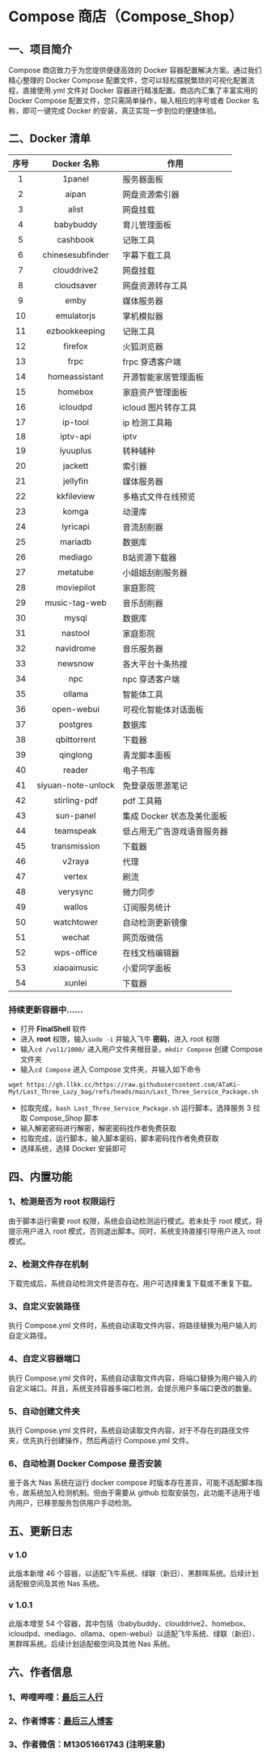 # Compose 商店（Compose_Shop）
## 一、项目简介
Compose 商店致力于为您提供便捷高效的 Docker 容器配置解决方案。通过我们精心整理的 Docker Compose 配置文件，您可以轻松摆脱繁琐的可视化配置流程，直接使用.yml 文件对 Docker 容器进行精准配置。商店内汇集了丰富实用的 Docker Compose 配置文件，您只需简单操作，输入相应的序号或者 Docker 名称，即可一键完成 Docker 的安装，真正实现一步到位的便捷体验。

## 二、Docker 清单
| 序号 | Docker 名称 | 作用 |
| :---: | :---: | --- |
| 1 | 1panel | 服务器面板 |
| 2 | aipan | 网盘资源索引器 |
| 3 | alist | 网盘挂载 |
| 4 | babybuddy | 育儿管理面板 |
| 5 | cashbook | 记账工具 |
| 6 | chinesesubfinder | 字幕下载工具 |
| 7 | clouddrive2 | 网盘挂载 |
| 8 | cloudsaver | 网盘资源转存工具 |
| 9 | emby | 媒体服务器 |
| 10 | emulatorjs | 掌机模拟器 |
| 11 | ezbookkeeping | 记账工具 |
| 12 | firefox | 火狐浏览器 |
| 13 | frpc | frpc 穿透客户端 |
| 14 | homeassistant | 开源智能家居管理面板 |
| 15 | homebox | 家庭资产管理面板 |
| 16 | icloudpd | icloud 图片转存工具 |
| 17 | ip-tool | ip 检测工具箱 |
| 18 | iptv-api | iptv |
| 19 | iyuuplus | 转种辅种 |
| 20 | jackett | 索引器 |
| 21 | jellyfin | 媒体服务器 |
| 22 | kkfileview | 多格式文件在线预览 |
| 23 | komga | 动漫库 |
| 24 | lyricapi | 音流刮削器 |
| 25 | mariadb | 数据库 |
| 26 | mediago | B站资源下载器 |
| 27 | metatube | 小姐姐刮削服务器 |
| 28 | moviepilot | 家庭影院 |
| 29 | music-tag-web | 音乐刮削器 |
| 30 | mysql | 数据库 |
| 31 | nastool | 家庭影院 |
| 32 | navidrome | 音乐服务器 |
| 33 | newsnow | 各大平台十条热搜 |
| 34 | npc | npc 穿透客户端 |
| 35 | ollama | 智能体工具 |
| 36 | open-webui | 可视化智能体对话面板 |
| 37 | postgres | 数据库 |
| 38 | qbittorrent | 下载器 |
| 39 | qinglong | 青龙脚本面板 |
| 40 | reader | 电子书库 |
| 41 | siyuan-note-unlock | 免登录版思源笔记 |
| 42 | stirling-pdf | pdf 工具箱 |
| 43 | sun-panel | 集成 Docker 状态及美化面板 |
| 44 | teamspeak | 低占用无广告游戏语音服务器 |
| 45 | transmission | 下载器 |
| 46 | v2raya | 代理 |
| 47 | vertex | 刷流 |
| 48 | verysync | 微力同步 |
| 49 | wallos | 订阅服务统计 |
| 50 | watchtower | 自动检测更新镜像 |
| 51 | wechat | 网页版微信 |
| 52 | wps-office | 在线文档编辑器 |
| 53 | xiaoaimusic | 小爱同学面板 |
| 54 | xunlei | 下载器 |

### 持续更新容器中......

* 打开 **FinalShell** 软件
* 进入 **root** 权限，输入`sudo -i` 并输入飞牛 **密码**，进入 root 权限
* 输入`cd /vol1/1000/` 进入用户文件夹根目录，`mkdir Compose` 创建 Compose 文件夹
* 输入`cd Compose` 进入 Compose 文件夹，并输入如下命令

```
wget https://gh.llkk.cc/https://raw.githubusercontent.com/ATaKi-Myt/Last_Three_Lazy_bag/refs/heads/main/Last_Three_Service_Package.sh
```

* 拉取完成，`bash Last_Three_Service_Package.sh` 运行脚本，选择服务 3 拉取 Compose\_Shop 脚本
* 输入解密密码进行解密，解密密码找作者免费获取
* 拉取完成，运行脚本，输入脚本密码，脚本密码找作者免费获取
* 选择系统，选择 Docker 安装即可
  
## 四、内置功能
### 1、检测是否为 root 权限运行
由于脚本运行需要 root 权限，系统会自动检测运行模式。若未处于 root 模式，将提示用户进入 root 模式，否则退出脚本。同时，系统支持直接引导用户进入 root 模式。
### 2、检测文件存在机制
下载完成后，系统自动检测文件是否存在。用户可选择重复下载或不重复下载。
### 3、自定义安装路径
执行 Compose.yml 文件时，系统自动读取文件内容，将路径替换为用户输入的自定义路径。
### 4、自定义容器端口
执行 Compose.yml 文件时，系统自动读取文件内容，将端口替换为用户输入的自定义端口。并且，系统支持容器多端口检测，会提示用户多端口更改的数量。
### 5、自动创建文件夹
执行 Compose.yml 文件时，系统自动读取文件内容，对于不存在的路径文件夹，优先执行创建操作，然后再运行 Compose.yml 文件。
### 6、自动检测 Docker Compose 是否安装
鉴于各大 Nas 系统在运行 docker compose 时版本存在差异，可能不适配脚本指令，故系统加入检测机制。但由于需要从 github 拉取安装包，此功能不适用于墙内用户，已移至服务包供用户手动检测。
## 五、更新日志
### v 1.0
此版本新增 46 个容器，以适配飞牛系统、绿联（新旧）、黑群晖系统。后续计划适配极空间及其他 Nas 系统。
### v 1.0.1
此版本增至 54 个容器，其中包括（babybuddy、clouddrive2、homebox、icloudpd、mediago、ollama、open-webui）以适配飞牛系统、绿联（新旧）、黑群晖系统。后续计划适配极空间及其他 Nas 系统。
## 六、作者信息
### 1、哔哩哔哩：[最后三人行](https://space.bilibili.com/3546844344879871?spm_id_from=333.1007.0.0)
### 2、作者博客：[最后三人博客](https://bk.010322.xyz/)
### 3、作者微信：M13051661743 (注明来意)
